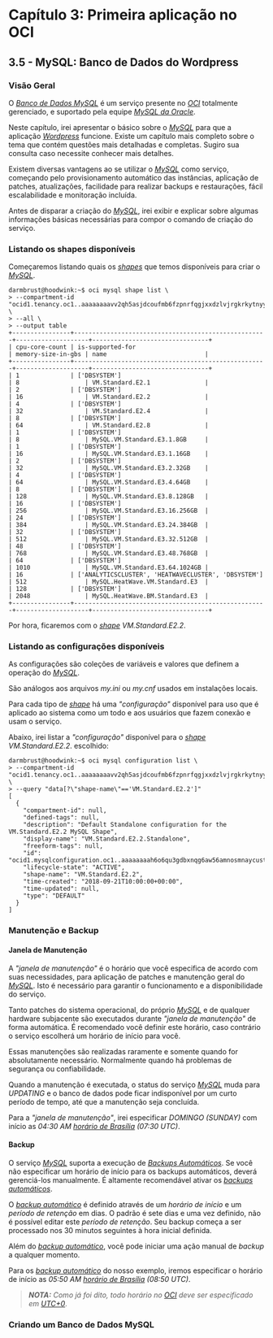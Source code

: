 # Capítulo 3: Primeira aplicação no OCI

## 3.5 - MySQL: Banco de Dados do Wordpress

### __Visão Geral__

O _[Banco de Dados MySQL](https://docs.oracle.com/pt-br/iaas/mysql-database/index.html)_ é um serviço presente no _[OCI](https://www.oracle.com/cloud/)_ totalmente gerenciado, e suportado pela equipe _[MySQL da Oracle](https://www.oracle.com/mysql/)_. 

Neste capítulo, irei apresentar o básico sobre o _[MySQL](https://docs.oracle.com/pt-br/iaas/mysql-database/index.html)_ para que a aplicação _[Wordpress](https://pt.wikipedia.org/wiki/WordPress)_ funcione. Existe um capítulo mais completo sobre o tema que contém questões mais detalhadas e completas. Sugiro sua consulta caso necessite conhecer mais detalhes.

Existem diversas vantagens ao se utilizar o _[MySQL](https://docs.oracle.com/pt-br/iaas/mysql-database/index.html)_ como serviço, começando pelo provisionamento automático das instâncias, aplicação de patches, atualizações, facilidade para realizar backups e restaurações, fácil escalabilidade e monitoração incluída.

Antes de disparar a criação do _[MySQL](https://docs.oracle.com/pt-br/iaas/mysql-database/index.html)_, irei exibir e explicar sobre algumas informações básicas necessárias para compor o comando de criação do serviço.

### __Listando os shapes disponíveis__

Começaremos listando quais os _[shapes](https://docs.oracle.com/pt-br/iaas/mysql-database/doc/db-systems.html#GUID-E2A83218-9700-4A49-B55D-987867D81871)_ que temos disponíveis para criar o _[MySQL](https://docs.oracle.com/pt-br/iaas/mysql-database/index.html)_.

```
darmbrust@hoodwink:~$ oci mysql shape list \
> --compartment-id "ocid1.tenancy.oc1..aaaaaaaavv2qh5asjdcoufmb6fzpnrfqgjxxdzlvjrgkrkytnyyz6zgvjnua" \
> --all \
> --output table  
+----------------+-----------------------------------------------------+--------------------+--------------------------------+
| cpu-core-count | is-supported-for                                    | memory-size-in-gbs | name                           |
+----------------+-----------------------------------------------------+--------------------+--------------------------------+
| 1              | ['DBSYSTEM']                                        | 8                  | VM.Standard.E2.1               |
| 2              | ['DBSYSTEM']                                        | 16                 | VM.Standard.E2.2               |
| 4              | ['DBSYSTEM']                                        | 32                 | VM.Standard.E2.4               |
| 8              | ['DBSYSTEM']                                        | 64                 | VM.Standard.E2.8               |
| 1              | ['DBSYSTEM']                                        | 8                  | MySQL.VM.Standard.E3.1.8GB     |
| 1              | ['DBSYSTEM']                                        | 16                 | MySQL.VM.Standard.E3.1.16GB    |
| 2              | ['DBSYSTEM']                                        | 32                 | MySQL.VM.Standard.E3.2.32GB    |
| 4              | ['DBSYSTEM']                                        | 64                 | MySQL.VM.Standard.E3.4.64GB    |
| 8              | ['DBSYSTEM']                                        | 128                | MySQL.VM.Standard.E3.8.128GB   |
| 16             | ['DBSYSTEM']                                        | 256                | MySQL.VM.Standard.E3.16.256GB  |
| 24             | ['DBSYSTEM']                                        | 384                | MySQL.VM.Standard.E3.24.384GB  |
| 32             | ['DBSYSTEM']                                        | 512                | MySQL.VM.Standard.E3.32.512GB  |
| 48             | ['DBSYSTEM']                                        | 768                | MySQL.VM.Standard.E3.48.768GB  |
| 64             | ['DBSYSTEM']                                        | 1010               | MySQL.VM.Standard.E3.64.1024GB |
| 16             | ['ANALYTICSCLUSTER', 'HEATWAVECLUSTER', 'DBSYSTEM'] | 512                | MySQL.HeatWave.VM.Standard.E3  |
| 128            | ['DBSYSTEM']                                        | 2048               | MySQL.HeatWave.BM.Standard.E3  |
+----------------+-----------------------------------------------------+--------------------+--------------------------------+
```

Por hora, ficaremos com o _[shape](https://docs.oracle.com/pt-br/iaas/mysql-database/doc/db-systems.html#GUID-E2A83218-9700-4A49-B55D-987867D81871)_ _VM.Standard.E2.2_.

### __Listando as configurações disponíveis__

As configurações são coleções de variáveis e valores que definem a operação do _[MySQL](https://docs.oracle.com/pt-br/iaas/mysql-database/index.html)_. 

São análogos aos arquivos _my.ini_ ou _my.cnf_ usados em instalações locais. 

Para cada tipo de _[shape](https://docs.oracle.com/pt-br/iaas/mysql-database/doc/db-systems.html#GUID-E2A83218-9700-4A49-B55D-987867D81871)_ há uma _"configuração"_ disponível para uso que é aplicado ao sistema como um todo e aos usuários que fazem conexão e usam o serviço.

Abaixo, irei listar a _"configuração"_ disponível para o _[shape](https://docs.oracle.com/pt-br/iaas/mysql-database/doc/db-systems.html#GUID-E2A83218-9700-4A49-B55D-987867D81871)_ _VM.Standard.E2.2_. escolhido:

```
darmbrust@hoodwink:~$ oci mysql configuration list \
> --compartment-id "ocid1.tenancy.oc1..aaaaaaaavv2qh5asjdcoufmb6fzpnrfqgjxxdzlvjrgkrkytnyyz6zgvjnua" \
> --query "data[?\"shape-name\"=='VM.Standard.E2.2']"
[
  {
    "compartment-id": null,
    "defined-tags": null,
    "description": "Default Standalone configuration for the VM.Standard.E2.2 MySQL Shape",
    "display-name": "VM.Standard.E2.2.Standalone",
    "freeform-tags": null,
    "id": "ocid1.mysqlconfiguration.oc1..aaaaaaaah6o6qu3gdbxnqg6aw56amnosmnaycusttaa7abyq2tdgpgubvsgj",
    "lifecycle-state": "ACTIVE",
    "shape-name": "VM.Standard.E2.2",
    "time-created": "2018-09-21T10:00:00+00:00",
    "time-updated": null,
    "type": "DEFAULT"
  }
]
```

### __Manutenção e Backup__

#### Janela de Manutenção

A _"janela de manutenção"_ é o horário que você especifica de acordo com suas necessidades, para aplicação de patches e manutenção geral do _[MySQL](https://docs.oracle.com/pt-br/iaas/mysql-database/index.html)_. Isto é necessário para garantir o funcionamento e a disponibilidade do serviço.

Tanto patches do sistema operacional, do próprio _[MySQL](https://docs.oracle.com/pt-br/iaas/mysql-database/index.html)_ e de qualquer hardware subjacente são executados durante _"janela de manutenção"_ de forma automática. É recomendado você definir este horário, caso contrário o serviço escolherá um horário de início para você.

Essas manutenções são realizadas raramente e somente quando for absolutamente necessário. Normalmente quando há problemas de segurança ou confiabilidade.

Quando a manutenção é executada, o status do serviço _[MySQL](https://docs.oracle.com/pt-br/iaas/mysql-database/index.html)_ muda para _UPDATING_ e o banco de dados pode ficar indisponível por um curto período de tempo, até que a manutenção seja concluída.

Para a _"janela de manutenção"_, irei especificar _DOMINGO (SUNDAY)_ com início as _04:30 AM_ _[horário de Brasília](https://pt.wikipedia.org/wiki/Fusos_hor%C3%A1rios_no_Brasil#Hor%C3%A1rio_de_Bras%C3%ADlia)_ _(07:30 UTC)_.

#### Backup

O serviço _[MySQL](https://docs.oracle.com/pt-br/iaas/mysql-database/index.html)_ suporta a execução de _[Backups Automáticos](https://docs.oracle.com/pt-br/iaas/mysql-database/doc/backing-db-system.html)_. Se você não especificar um horário de início para os backups automáticos, deverá gerenciá-los manualmente. É altamente recomendável ativar os _[backups automáticos](https://docs.oracle.com/pt-br/iaas/mysql-database/doc/backing-db-system.html)_.  

O _[backup automático](https://docs.oracle.com/pt-br/iaas/mysql-database/doc/backing-db-system.html)_ é definido através de um _horário de início_ e um _período de retenção_ em dias. O padrão é sete dias e uma vez definido, não é possível editar este _período de retenção_. Seu backup começa a ser processado nos 30 minutos seguintes à hora inicial definida. 

Além do _[backup automático](https://docs.oracle.com/pt-br/iaas/mysql-database/doc/backing-db-system.html)_, você pode iniciar uma ação manual de _backup_ a qualquer momento.

Para os _[backup automático](https://docs.oracle.com/pt-br/iaas/mysql-database/doc/backing-db-system.html)_ do nosso exemplo, iremos especificar o horário de início as _05:50 AM_ _[horário de Brasília](https://pt.wikipedia.org/wiki/Fusos_hor%C3%A1rios_no_Brasil#Hor%C3%A1rio_de_Bras%C3%ADlia)_ _(08:50 UTC)_.

>_**__NOTA:__** Como já foi dito, todo horário no [OCI](https://www.oracle.com/cloud/) deve ser especificado em [UTC+0](https://pt.wikipedia.org/wiki/UTC%2B0)_.

### __Criando um Banco de Dados MySQL__